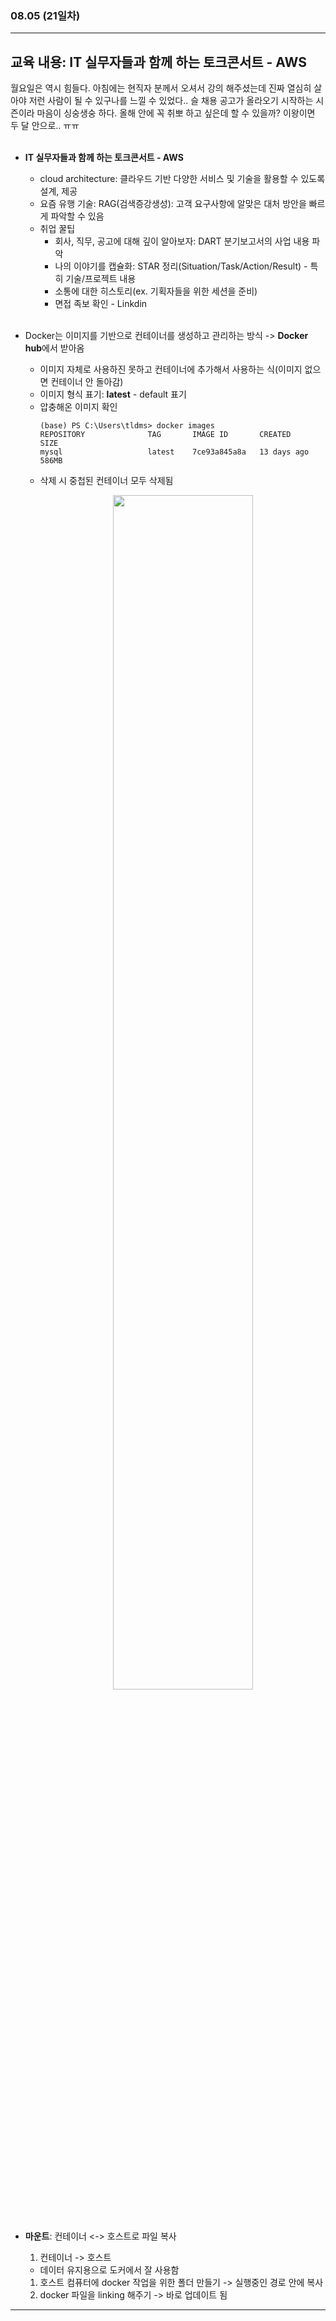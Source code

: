 ###  08.05 (21일차)
---
교육 내용: IT 실무자들과 함께 하는 토크콘서트 - AWS 
---
월요일은 역시 힘들다. 아침에는 현직자 분께서 오셔서 강의 해주셨는데 진짜 열심히 살아야 저런 사람이 될 수 있구나를 느낄 수 있었다.. 슬 채용 공고가 올라오기 시작하는 시즌이라 마음이 싱숭생숭 하다. 올해 안에 꼭 취뽀 하고 싶은데 할 수 있을까? 이왕이면 두 달 안으로.. ㅠㅠ 
<br><br>

- **IT 실무자들과 함께 하는 토크콘서트 - AWS**
  - cloud architecture: 클라우드 기반 다양한 서비스 및 기술을 활용할 수 있도록 설계, 제공
  - 요즘 유행 기술: RAG(검색증강생성): 고객 요구사항에 알맞은 대처 방안을 빠르게 파악할 수 있음
  - 취업 꿀팁
    - 회사, 직무, 공고에 대해 깊이 알아보자: DART 분기보고서의 사업 내용 파악
    - 나의 이야기를 캡슐화: STAR 정리(Situation/Task/Action/Result) - 특히 기술/프로젝트 내용
    - 소통에 대한 히스토리(ex. 기획자들을 위한 세션을 준비)
    - 면접 족보 확인 - Linkdin
<br><br>

- Docker는 이미지를 기반으로 컨테이너를 생성하고 관리하는 방식 -> **Docker hub**에서 받아옴
  - 이미지 자체로 사용하진 못하고 컨테이너에 추가해서 사용하는 식(이미지 없으면 컨테이너 안 돌아감)
  - 이미지 형식 표기: **latest** - default 표기
  - 압충해온 이미지 확인
    ```linux
    (base) PS C:\Users\tldms> docker images
    REPOSITORY              TAG       IMAGE ID       CREATED        SIZE
    mysql                   latest    7ce93a845a8a   13 days ago    586MB
    ```
  - 삭제 시 중첩된 컨테이너 모두 삭제됨
    <p align="center">
    <img src="https://github.com/user-attachments/assets/098a1aa7-7e67-4349-8ab5-bd225b874087" width="70%" /> </p><br>

- **마운트**: 컨테이너 <-> 호스트로 파일 복사
  1. 컨테이너 -> 호스트
  - 데이터 유지용으로 도커에서 잘 사용함
  1. 호스트 컴퓨터에 docker 작업을 위한 폴더 만들기 -> 실행중인 경로 안에 복사
  2. docker 파일을 linking 해주기 -> 바로 업데이트 됨 
***
<br> 
